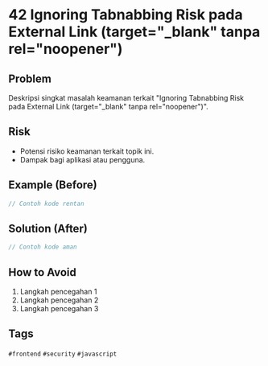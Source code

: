 # 42 Ignoring Tabnabbing Risk pada External Link (target="_blank" tanpa rel="noopener")

## Problem
Deskripsi singkat masalah keamanan terkait "Ignoring Tabnabbing Risk pada External Link (target="_blank" tanpa rel="noopener")".

## Risk
- Potensi risiko keamanan terkait topik ini.
- Dampak bagi aplikasi atau pengguna.

## Example (Before)
```javascript
// Contoh kode rentan
```

## Solution (After)
```javascript
// Contoh kode aman
```

## How to Avoid
1. Langkah pencegahan 1
2. Langkah pencegahan 2
3. Langkah pencegahan 3

## Tags
`#frontend` `#security` `#javascript`
